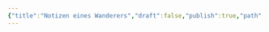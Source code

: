 ```yaml
---
{"title":"Notizen eines Wanderers","draft":false,"publish":true,"path":"Notizen eines Wanderers/index.md","permalink":"/notizen-eines-wanderers/index/","PassFrontmatter":true}
---
```


